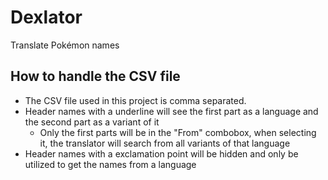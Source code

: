 # Dexlator
Translate Pokémon names

## How to handle the CSV file
- The CSV file used in this project is comma separated.
- Header names with a underline will see the first part as a language and the second part as a variant of it
    - Only the first parts will be in the "From" combobox, when selecting it, the translator will search from all variants of that language 
- Header names with a exclamation point will be hidden and only be utilized to get the names from a language